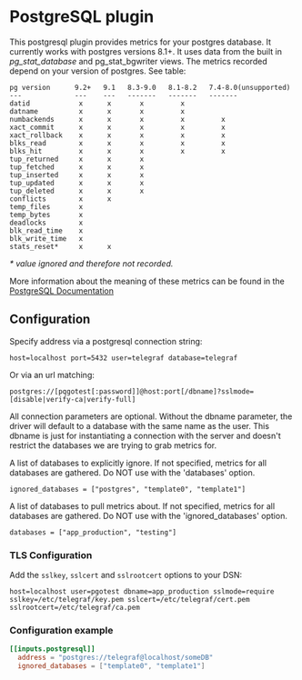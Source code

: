 # PostgreSQL plugin

This postgresql plugin provides metrics for your postgres database. It currently works with postgres versions 8.1+. It uses data from the built in _pg_stat_database_ and pg_stat_bgwriter views. The metrics recorded depend on your version of postgres. See table:
```
pg version      9.2+   9.1   8.3-9.0   8.1-8.2   7.4-8.0(unsupported)
---             ---    ---   -------   -------   -------
datid            x      x       x         x
datname          x      x       x         x
numbackends      x      x       x         x         x
xact_commit      x      x       x         x         x
xact_rollback    x      x       x         x         x
blks_read        x      x       x         x         x
blks_hit         x      x       x         x         x
tup_returned     x      x       x
tup_fetched      x      x       x
tup_inserted     x      x       x
tup_updated      x      x       x
tup_deleted      x      x       x
conflicts        x      x
temp_files       x
temp_bytes       x
deadlocks        x
blk_read_time    x
blk_write_time   x
stats_reset*     x      x
```

_* value ignored and therefore not recorded._


More information about the meaning of these metrics can be found in the [PostgreSQL Documentation](http://www.postgresql.org/docs/9.2/static/monitoring-stats.html#PG-STAT-DATABASE-VIEW)

## Configuration
Specify address via a postgresql connection string:

  `host=localhost port=5432 user=telegraf database=telegraf`

Or via an url matching:

  `postgres://[pqgotest[:password]]@host:port[/dbname]?sslmode=[disable|verify-ca|verify-full]`

All connection parameters are optional. Without the dbname parameter, the driver will default to a database with the same name as the user. This dbname is just for instantiating a connection with the server and doesn't restrict the databases we are trying to grab metrics for.

A  list of databases to explicitly ignore.  If not specified, metrics for all databases are gathered.  Do NOT use with the 'databases' option.

  `ignored_databases = ["postgres", "template0", "template1"]`

A list of databases to pull metrics about. If not specified, metrics for all databases are gathered.  Do NOT use with the 'ignored_databases' option.

  `databases = ["app_production", "testing"]`

### TLS Configuration

Add the `sslkey`, `sslcert` and `sslrootcert` options to your DSN:
```
host=localhost user=pgotest dbname=app_production sslmode=require sslkey=/etc/telegraf/key.pem sslcert=/etc/telegraf/cert.pem sslrootcert=/etc/telegraf/ca.pem
```

### Configuration example
```toml
[[inputs.postgresql]]
  address = "postgres://telegraf@localhost/someDB"
  ignored_databases = ["template0", "template1"]
```
